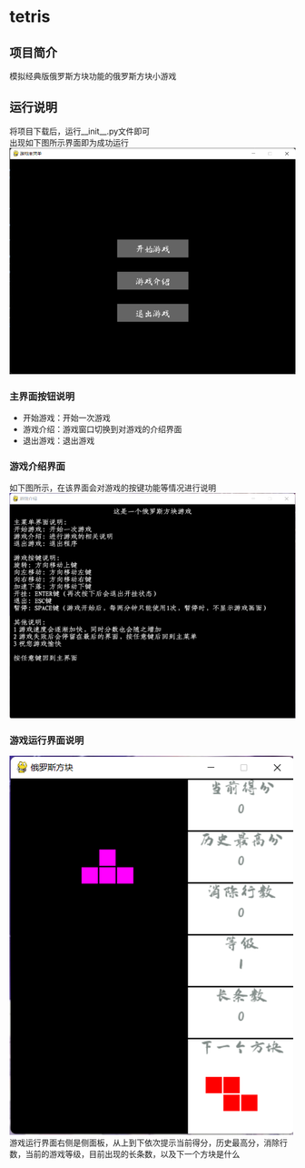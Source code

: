# tetris
## 项目简介
模拟经典版俄罗斯方块功能的俄罗斯方块小游戏
  
## 运行说明
将项目下载后，运行__init__.py文件即可  
出现如下图所示界面即为成功运行
![main](image/main.png)  
### 主界面按钮说明
- 开始游戏：开始一次游戏
- 游戏介绍：游戏窗口切换到对游戏的介绍界面
- 退出游戏：退出游戏  
### 游戏介绍界面  
如下图所示，在该界面会对游戏的按键功能等情况进行说明  
![instruction](image/instruction.png)  
### 游戏运行界面说明  
![game_run](image/game_run.png)  
游戏运行界面右侧是侧面板，从上到下依次提示当前得分，历史最高分，消除行数，当前的游戏等级，目前出现的长条数，以及下一个方块是什么
